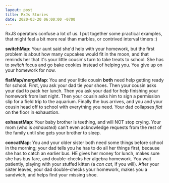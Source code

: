 ```yaml
---
layout: post
title: RxJs Stories
date: 2020-03-20 06:00:00 -0700
---
```


RxJS operators confuse a lot of us.  I put together some practical examples, that might feel a bit more real than marbles, or contrived interval timers :)


**switchMap**: Your aunt said she'd help with your homework, but the first problem is about how many cupcakes would fit in the moon, and that reminds her
that it's your little cousin's turn to take treats to school.  She has to _switch_ focus and go bake cookies instead of helping you. You give up on your
homework for now.

**flatMap/mergeMap**: You and your little cousin **both** need help getting ready for school. First, you ask your dad tie your shoes. Then your cousin asks your dad to pack her lunch.  Then you ask your dad for help finishing your homework from last night. Then your cousin asks him to sign a permission slip for a field trip to the aquarium. Finally the bus arrives, and you and your cousin head off to school with everything you need. Your dad collapses _flat_ on the floor in exhaustion.

**exhaustMap**: Your baby brother is teething, and will NOT stop crying.  Your mom (who is _exhausted_) can't even acknowledge requests from the rest of the family until she gets your brother to sleep. 

**concatMap**: You and your older sister both need some things before school in the morning; your dad tells you he has to do all her things first, because she has to catch an earlier bus. HE gives her money for lunch, makes sure she has bus fare, and double-checks her algebra homework. You wait patiently, playing with your stuffed kitten (a _con cat_, if you will). After your sister leaves, your dad double-checks your homework, makes you a sandwich, and helps find your missing shoe.